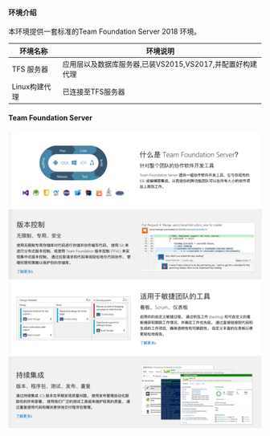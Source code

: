 #### 环境介绍

本环境提供一套标准的Team Foundation Server 2018 环境。

| 环境名称  | 环境说明  |
| ------------ | ------------ |
| TFS 服务器  | 应用层以及数据库服务器,已装VS2015,VS2017,并配置好构建代理  |
|Linux构建代理 | 已连接至TFS服务器 |

#### Team Foundation Server

![](https://raw.githubusercontent.com/lean-soft/labs-templates/master/ls112-tfs-server-2018/labs/images/image1.png)
![](https://raw.githubusercontent.com/lean-soft/labs-templates/master/ls112-tfs-server-2018/labs/images/image2.png)
![](https://raw.githubusercontent.com/lean-soft/labs-templates/master/ls112-tfs-server-2018/labs/images/image3.png)
![](https://raw.githubusercontent.com/lean-soft/labs-templates/master/ls112-tfs-server-2018/labs/images/image4.png)